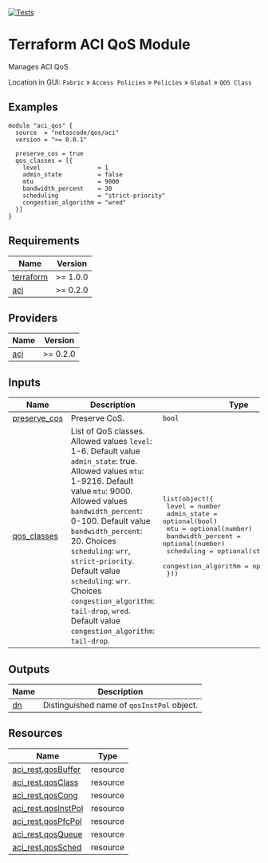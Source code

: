 <!-- BEGIN_TF_DOCS -->
[![Tests](https://github.com/netascode/terraform-aci-qos/actions/workflows/test.yml/badge.svg)](https://github.com/netascode/terraform-aci-qos/actions/workflows/test.yml)

# Terraform ACI QoS Module

Manages ACI QoS

Location in GUI:
`Fabric` » `Access Policies` » `Policies` » `Global` » `QOS Class`

## Examples

```hcl
module "aci_qos" {
  source  = "netascode/qos/aci"
  version = ">= 0.0.1"

  preserve_cos = true
  qos_classes = [{
    level                = 1
    admin_state          = false
    mtu                  = 9000
    bandwidth_percent    = 30
    scheduling           = "strict-priority"
    congestion_algorithm = "wred"
  }]
}

```

## Requirements

| Name | Version |
|------|---------|
| <a name="requirement_terraform"></a> [terraform](#requirement\_terraform) | >= 1.0.0 |
| <a name="requirement_aci"></a> [aci](#requirement\_aci) | >= 0.2.0 |

## Providers

| Name | Version |
|------|---------|
| <a name="provider_aci"></a> [aci](#provider\_aci) | >= 0.2.0 |

## Inputs

| Name | Description | Type | Default | Required |
|------|-------------|------|---------|:--------:|
| <a name="input_preserve_cos"></a> [preserve\_cos](#input\_preserve\_cos) | Preserve CoS. | `bool` | `false` | no |
| <a name="input_qos_classes"></a> [qos\_classes](#input\_qos\_classes) | List of QoS classes. Allowed values `level`: 1-6. Default value `admin_state`: true. Allowed values `mtu`: 1-9216. Default value `mtu`: 9000. Allowed values `bandwidth_percent`: 0-100. Default value `bandwidth_percent`: 20. Choices `scheduling`: `wrr`, `strict-priority`. Default value `scheduling`: `wrr`. Choices `congestion_algorithm`: `tail-drop`, `wred`. Default value `congestion_algorithm`: `tail-drop`. | <pre>list(object({<br>    level                = number<br>    admin_state          = optional(bool)<br>    mtu                  = optional(number)<br>    bandwidth_percent    = optional(number)<br>    scheduling           = optional(string)<br>    congestion_algorithm = optional(string)<br>  }))</pre> | `[]` | no |

## Outputs

| Name | Description |
|------|-------------|
| <a name="output_dn"></a> [dn](#output\_dn) | Distinguished name of `qosInstPol` object. |

## Resources

| Name | Type |
|------|------|
| [aci_rest.qosBuffer](https://registry.terraform.io/providers/netascode/aci/latest/docs/resources/rest) | resource |
| [aci_rest.qosClass](https://registry.terraform.io/providers/netascode/aci/latest/docs/resources/rest) | resource |
| [aci_rest.qosCong](https://registry.terraform.io/providers/netascode/aci/latest/docs/resources/rest) | resource |
| [aci_rest.qosInstPol](https://registry.terraform.io/providers/netascode/aci/latest/docs/resources/rest) | resource |
| [aci_rest.qosPfcPol](https://registry.terraform.io/providers/netascode/aci/latest/docs/resources/rest) | resource |
| [aci_rest.qosQueue](https://registry.terraform.io/providers/netascode/aci/latest/docs/resources/rest) | resource |
| [aci_rest.qosSched](https://registry.terraform.io/providers/netascode/aci/latest/docs/resources/rest) | resource |
<!-- END_TF_DOCS -->